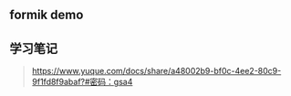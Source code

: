 ## formik demo
## 学习笔记
> https://www.yuque.com/docs/share/a48002b9-bf0c-4ee2-80c9-9f1fd8f9abaf?#密码：gsa4